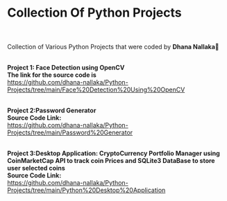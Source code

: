 # Collection Of Python Projects<br/><br/>
Collection of Various Python Projects that were coded by **Dhana Nallaka🤍**<br/>
<br/>

**Project 1: Face Detection using OpenCV<br/>
The link for the source code is <br/>**
https://github.com/dhana-nallaka/Python-Projects/tree/main/Face%20Detection%20Using%20OpenCV<br/>
<br/>

**Project 2:Password Generator<br/>
Source Code Link:<br/>**
https://github.com/dhana-nallaka/Python-Projects/tree/main/Password%20Generator<br/>
<br/>

**Project 3:Desktop Application: CryptoCurrency Portfolio Manager using CoinMarketCap API to track coin Prices and SQLite3 DataBase to store user selected coins<br/>
Source Code Link:<br/>**
https://github.com/dhana-nallaka/Python-Projects/tree/main/Python%20Desktop%20Application<br/>
<br/>

